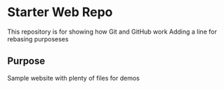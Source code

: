 # Starter Web Repo

This repository is for showing how Git and GitHub work Adding a line for rebasing purposeses

## Purpose

Sample website with plenty of files for demos

